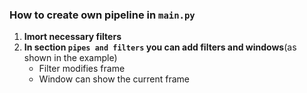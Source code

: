 ### How to create own pipeline in `main.py`

1. **Imort necessary filters**
2. **In section `pipes and filters` you can add filters and windows**(as shown in the example)
   - Filter modifies frame
   - Window can show the current frame
